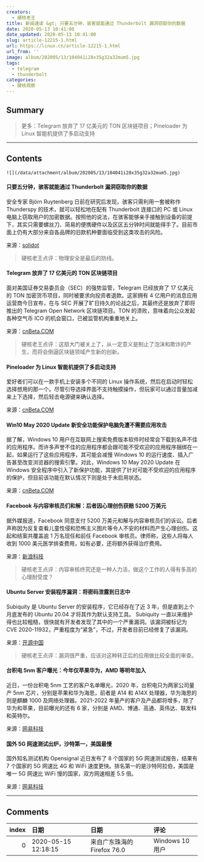 ```yaml
---
creators:
  - 硬核老王
title: 新闻速读 &gt; 只要五分钟，骇客就能通过 Thunderbolt 漏洞窃取你的数据
date: 2020-05-13 10:41:00
date_updated: 2020-05-13 10:41:00
slug: article-12215-1.html
url: https://linux.cn/article-12215-1.html
url_from: ''
image: album/202005/13/104041i28x35g32a32mum5.jpg
tags:
  - telegram
  - thunderbolt
categories:
  - 硬核观察
---
```


## Summary

> 更多：Telegram 放弃了 17 亿美元的 TON 区块链项目；Pineloader 为 Linux 智能机提供了多启动支持

***

<!-- more -->

## Contents

`![](/data/attachment/album/202005/13/104041i28x35g32a32mum5.jpg)`

#### 只要五分钟，骇客就能通过 Thunderbolt 漏洞窃取你的数据

安全专家 Björn Ruytenberg 日前在研究后发现，骇客只需利用一套被称作 Thunderspy 的技术，就可以轻松地在配有 Thunderbolt 连接口的 PC 或 Linux 电脑上窃取用户的加密数据。按照他的说法，在骇客能够亲手接触到设备的前提下，其实只需要螺丝刀、简易的便携硬件以及区区五分钟时间就能得手了。目前市面上仍有大部分来自各品牌的旧款机种要面临受到这类攻击的风险。

来源：[solidot](https://www.solidot.org/story?sid=64331)

> 
> 硬核老王点评：物理安全是最后的防线。
> 
> 
> 

#### Telegram 放弃了 17 亿美元的 TON 区块链项目

面对美国证券交易委员会（SEC）的强势监管，Telegram 已经放弃了 17 亿美元的 TON 加密货币项目，同时被要求向投资者退款。这家拥有 4 亿用户的消息应用运营商今日宣布，在与 SEC 开展了旷日持久的论战之后，其最终还是放弃了即将推出的 Telegram Open Network 区块链项目。TON 的溃败，意味着向公众发起各种空气币 ICO 的机会窗口，已被监管机构重重地关上。

来源：[cnBeta.COM](https://www.cnbeta.com/articles/tech/978375.htm)

> 
> 硬核老王点评：这扇大门被关上了，从一定意义是制止了泡沫和欺诈的产生，而将会倒逼区块链领域产生新的创新。
> 
> 
> 

#### Pineloader 为 Linux 智能机提供了多启动支持

爱好者们可以在一款手机上安装多个不同的 Linux 操作系统，然后在启动时轻松选择想用的那一个。尽管引导选择界面不支持触摸操作，但玩家可以通过音量加减来上下选择，然后轻击电源键来确认选择。

来源：[cnBeta.COM](https://www.cnbeta.com/articles/tech/978091.htm)

#### Win10 May 2020 Update 新安全功能保护电脑免遭不需要应用攻击

据了解，Windows 10 用户在互联网上搜索免费版本软件时经常会下载到名声不佳的应用程序。而许多声誉不佳的应用程序都会跟可能不受欢迎的应用程序捆绑在一起，如果运行了这些应用程序，其可能会减慢 Windows 10 的运行速度、插入广告甚至改变浏览器的搜索引擎。对此，Windows 10 May 2020 Update 在 Windows 安全程序中引入了新保护功能，其提供了针对可能不受欢迎的应用程序的保护，但目前该功能在默认情况下则是处于未启用状态。

来源：[cnBeta.COM](https://www.cnbeta.com/articles/tech/978355.htm)

#### Facebook 与内容审核员们和解：后者因心理创伤获赔 5200 万美元

据外媒报道，Facebook 同意支付 5200 万美元和解与内容审核员们的诉讼。后者声称因为反复查看儿童性侵和恐怖主义图片等令人不安的材料而产生心理创伤。这起和结案共覆盖逾 1 万名现任和前任 Facebook 审核员。律师称，这些人将每人收到 1000 美元医学排查费用，如有必要，还将额外获得治疗费用。

来源：[新浪科技](https://tech.sina.com.cn/i/2020-05-13/doc-iircuyvi2791511.shtml?cre=tianyi&mod=pctech&loc=10&r=25&rfunc=79&tj=none&tr=25)

> 
> 硬核老王点评：内容审核终究还是一种人力活，做这个工作的人得有多高的心理耐受度？
> 
> 
> 

#### Ubuntu Server 安装程序漏洞：将密码泄露到日志中

Subiquity 是 Ubuntu Server 的安装程序，它已经存在了近 3 年，但是直到上个月底发布的 Ubuntu 20.04 才将其作为默认支持工具。 Subiquity 一直以来维护得也比较粗糙，很快就有开发者发现了其中的一个严重漏洞。该漏洞被标记为 CVE 2020-11932，严重程度为“紧急”，不过，开发者目前已经修复了该漏洞。

来源：[开源中国](https://www.oschina.net/news/115601/ubuntu-server-subiquity-password-leak)

> 
> 硬核老王点评：漏洞很严重，应该对这种转正后的应用做比较全面的审查。
> 
> 
> 

#### 台积电 5nm 客户曝光：今年仅苹果华为，AMD 等明年加入

近日，一份台积电 5nm 工艺的客户名单曝光，2020 年，台积电只为两家公司量产 5nm 芯片，分别是苹果和华为海思，前者是 A14 和 A14X 处理器，华为海思的则是麒麟 1000 及网络处理器。2021-2022 年量产的客户及产品都将增多，除了华为和苹果，目前曝光的还有 6 家，分别是 AMD、博通、高通、英伟达、联发科和英特尔。

来源：[网易科技](https://tech.163.com/20/0513/09/FCGDOBD1000999LD.html)

#### 国外 5G 网速测试出炉，沙特第一，美国最慢

国外知名测试机构 Opensignal 近日发布了 8 个国家的 5G 网速测试报告，结果有 7 个国家的 5G 网速比 4G 和 WiFi 速度更快。排名第一的是沙特阿拉伯，美国是唯一 5G 网速比 WiFi 慢的国家，双方网速相差 5.5 倍。

来源：[网易科技](https://tech.163.com/20/0513/09/FCGDI31G000999LD.html)

***

## Comments

|   index | 日期                | 日期                                        | 评论                                                               |
|--------:|:--------------------|:--------------------------------------------|:-------------------------------------------------------------------|
|       0 | 2020-05-15 12:18:15 | 来自广东珠海的 Firefox 76.0|Windows 10 用户 | 每个人对新闻会有自己的解读，你的点评还是自己留着好，避免祸从口出。 |
